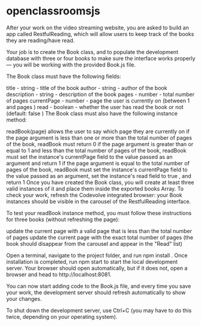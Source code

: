 # openclassroomsjs

After your work on the video streaming website, you are asked to build an app called RestfulReading, which will allow users to keep track of the books they are reading/have read.

Your job is to create the  Book  class, and to populate the development database with three or four books to make sure the interface works properly — you will be working with the provided  Book.js  file.

The  Book  class must have the following fields:

title  -  string  - title of the book
author  -  string  - author of the book
description  -  string  - description of the book
pages  -  number  - total number of pages
currentPage  -  number  - page the user is currently on (between 1 and  pages  )
read  -  boolean  - whether the user has read the book or not (default:  false  )
The  Book  class must also have the following instance method:

readBook(page)
allows the user to say which page they are currently on
if the  page  argument is less than one or more than the total number of pages of the book,  readBook  must return  0
if the  page  argument is greater than or equal to 1 and less than the total number of pages of the book,  readBook  must set the instance's  currentPage  field to the value passed as an argument and return  1
if the  page  argument is equal to the total number of pages of the book,  readBook  must set the instance's  currentPage  field to the value passed as an argument, set the instance's  read  field to  true  , and return  1
Once you have created the  Book  class, you will create at least three valid instances of it and place them inside the exported  books  Array. To check your work, refresh the Codevolve integrated browser: your  Book  instances should be visible in the carousel of the RestfulReading interface.

To test your  readBook  instance method, you must follow these instructions for three books (without refreshing the page):

update the current page with a valid page that is less than the total number of pages
update the current page with the exact total number of pages (the book should disappear from the carousel and appear in the "Read" list)



Open a terminal, navigate to the project folder, and run  npm install  . Once installation is completed, run  npm start  to start the local development server. Your browser should open automatically, but if it does not, open a browser and head to http://localhost:8081.

You can now start adding code to the  Book.js  file, and every time you save your work, the development server should refresh automatically to show your changes.

To shut down the development server, use  Ctrl+C  (you may have to do this twice, depending on your operating system).
